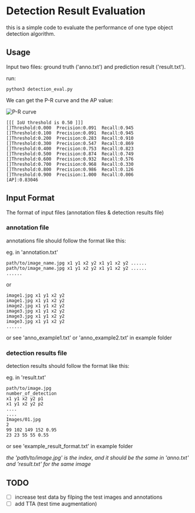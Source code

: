 # Detection Result Evaluation
this is a simple code to evaluate the performance of one type object detection algorithm.

## Usage
Input two files: ground truth ('anno.txt') and prediction result ('result.txt').

run: 

``` python3 detection_eval.py ```

We can get the P-R curve and the AP value:

![P-R curve](example/PR_curve.png)

```
[[[ IoU threshold is 0.50 ]]] 
[]Threshold:0.000  Precision:0.091  Recall:0.945 
[]Threshold:0.100  Precision:0.091  Recall:0.945 
[]Threshold:0.200  Precision:0.283  Recall:0.910 
[]Threshold:0.300  Precision:0.547  Recall:0.869 
[]Threshold:0.400  Precision:0.753  Recall:0.823 
[]Threshold:0.500  Precision:0.874  Recall:0.749 
[]Threshold:0.600  Precision:0.932  Recall:0.576 
[]Threshold:0.700  Precision:0.968  Recall:0.330 
[]Threshold:0.800  Precision:0.986  Recall:0.126 
[]Threshold:0.900  Precision:1.000  Recall:0.006 
[AP]:0.83046 
```

## Input Format
The format of input files
(annotation files & detection results file)

### annotation file
annotations file should follow the format like this:

eg. in 'annotation.txt'

``` 
path/to/image_name.jpg x1 y1 x2 y2 x1 y1 x2 y2 ......
path/to/image_name.jpg x1 y1 x2 y2 x1 y1 x2 y2 ......
......
```

or 

``` 
image1.jpg x1 y1 x2 y2
image1.jpg x1 y1 x2 y2
image2.jpg x1 y1 x2 y2
image3.jpg x1 y1 x2 y2
image3.jpg x1 y1 x2 y2
image3.jpg x1 y1 x2 y2
......
```

or see 'anno_example1.txt' or 'anno_example2.txt' in example folder
### detection results file
detection results should follow the format like this:

eg. in 'result.txt'

``` 
path/to/image.jpg    
number_of_detection    
x1 y1 x2 y2 p1    
x1 y1 x2 y2 p2   
....    
....    
Images/01.jpg    
2    
99 102 149 152 0.95    
23 23 55 55 0.55    
```

or see 'example_result_format.txt' in example folder

*the 'path/to/image.jpg' is the index, and it should be the same in 'anno.txt' and 'result.txt' for the same image*

## TODO
- [ ] increase test data by filping the test images and annotations
- [ ] add TTA (test time augmentation)
